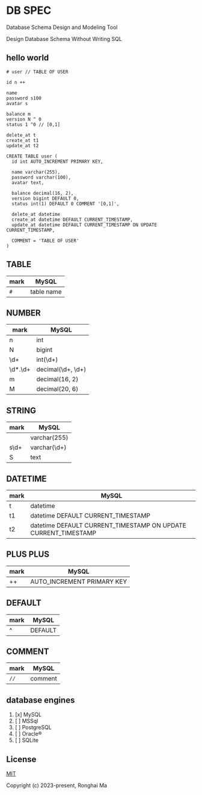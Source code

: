 # DB SPEC

Database Schema Design and Modeling Tool

Design Database Schema Without Writing SQL

## hello world

```
# user // TABLE OF USER

id n ++

name
password s100
avatar s

balance m
version N ^ 0
status 1 ^0 // [0,1]

delete_at t
create_at t1
update_at t2
```

```mysql
CREATE TABLE user (
  id int AUTO_INCREMENT PRIMARY KEY,

  name varchar(255),
  password varchar(100),
  avatar text,

  balance decimal(16, 2),
  version bigint DEFAULT 0,
  status int(1) DEFAULT 0 COMMENT '[0,1]',

  delete_at datetime
  create_at datetime DEFAULT CURRENT_TIMESTAMP,
  update_at datetime DEFAULT CURRENT_TIMESTAMP ON UPDATE CURRENT_TIMESTAMP,

  COMMENT = 'TABLE OF USER'
)
```

## TABLE

mark | MySQL
-|-
`#` | table name


## NUMBER

mark | MySQL
-|-
n | int
N | bigint
\d+ | int(\d+)
\d*\.\d+ | decimal(\d+, \d+)
m | decimal(16, 2)
M | decimal(20, 6)

## STRING

mark | MySQL
-|-
| | varchar(255)
s\d+ | varchar(\d+)
S | text

## DATETIME

mark | MySQL 
-|-
t | datetime
t1 | datetime DEFAULT CURRENT_TIMESTAMP
t2 | datetime DEFAULT CURRENT_TIMESTAMP ON UPDATE CURRENT_TIMESTAMP

## PLUS PLUS

mark | MySQL
-|-
++ | AUTO_INCREMENT PRIMARY KEY

## DEFAULT

mark | MySQL
-|-
^ | DEFAULT

## COMMENT

mark | MySQL
-|-
`//` | comment

## database engines

1. [x] MySQL
2. [ ] MSSql
3. [ ] PostgreSQL
4. [ ] Oracle®
5. [ ] SQLite


## License

[MIT](https://opensource.org/licenses/MIT)

Copyright (c) 2023-present, Ronghai Ma
